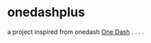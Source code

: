 onedashplus
===========

a project inspired from onedash <a href="https://onedash.me/">One Dash</a> . . . . 
